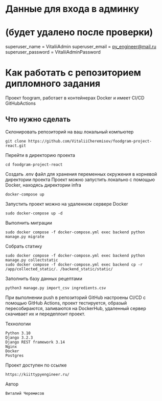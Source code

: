 # Данные для входа в админку 
# (будет удалено после проверки)

superuser_name = VitaliiAdmin
superuser_email = py_engineer@mail.ru
superuser_password = VitaliiAdminPassword

# Как работать с репозиторием дипломного задания

Проект foogram, работает в контейнерах Docker и имеет CI/CD GitHubActions

## Что нужно сделать

Склонировать репозиторий на ваш локальный компьютер
```
git clone https://github.com/VitaliiCheremisov/foodgram-project-react.git
```
Перейти в директорию проекта
```
cd foodgram-project-react
```
Создать .env файл для хранения переменных окружения в корневой директории проекта
Проект можно запустить локально с помощью Docker, находясь директории infra
```
docker-compose up
```
Запустить проект можно на удаленном серверe Docker
```
sudo docker-compose up -d
```
Выполнить миграции
```
sudo docker compose -f docker-compose.yml exec backend python manage.py migrate
```
Собрать статику
```
sudo docker compose -f docker-compose.yml exec backend python manage.py collectstatic
sudo docker compose -f docker-compose.yml exec backend cp -r /app/collected_static/. /backend_static/static/
```
Заполнить базу данных рецептами
```
python3 manage.py import_csv ingredients.csv
```
При выполнении push в репозиторий GitHub настроены CI/CD c помощью GitHub Actions, проект тестируется,
образый пересобираются, заливаются на DockerHub, удаленный сервер скачивает их и передеплоит проект.

Технологии
```
Python 3.10
Django 3.2.3
Django REST framework 3.14
Nginx
Docker
Postgres
```

Проект доступен по ссылке
```
https://kiittypyengineer.ru/
```

Автор
```
Виталий Черемисов
```